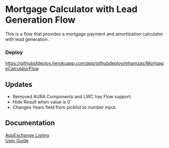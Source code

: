 # Mortgage Calculator with Lead Generation Flow

This is a flow that provides a mortgage payment and amortization calculator with lead generation.

### Deploy
https://githubsfdeploy.herokuapp.com/app/githubdeploy/mhamzas/MortgageCalculatorFlow

## Updates

- Removed AURA Components and LWC has Flow support.
- Hide Result when value is 0
- Changes Years field from picklist to number input.

## Documentation

[AppExchange Listing](https://appexchange.salesforce.com/listingDetail?listingId=a0N3A00000FMhcaUAD)   
[User Guide](./Mortgage%20Calculator%20with%20Lead%20Generation%20Flow%20Guide.pdf
)  
